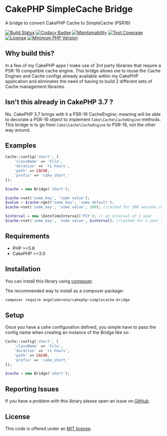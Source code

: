 # CakePHP SimpleCache Bridge

A bridge to convert CakePHP Cache to SimpleCache (PSR16)

[![Build Status](https://travis-ci.com/angelxmoreno/cakephp-simplecache-bridge.svg?branch=master)](https://travis-ci.com/angelxmoreno/cakephp-simplecache-bridge)
[![Codacy Badge](https://api.codacy.com/project/badge/Grade/e73c4fb3793649d18b005595fb4ee70d)](https://www.codacy.com/app/angelxmoreno/cakephp-simplecache-bridge?utm_source=github.com&amp;utm_medium=referral&amp;utm_content=angelxmoreno/cakephp-simplecache-bridge&amp;utm_campaign=Badge_Grade)
[![Maintainability](https://api.codeclimate.com/v1/badges/5df91c50da39c722a010/maintainability)](https://codeclimate.com/github/angelxmoreno/cakephp-simplecache-bridge/maintainability)
[![Test Coverage](https://api.codeclimate.com/v1/badges/5df91c50da39c722a010/test_coverage)](https://codeclimate.com/github/angelxmoreno/cakephp-simplecache-bridge/test_coverage)
[![License](https://img.shields.io/badge/license-MIT-brightgreen.svg?style=flat-square)](LICENSE.txt)
[![Minimum PHP Version](http://img.shields.io/badge/php-%3E%3D%205.6-8892BF.svg)](https://php.net/)

## Why build this? 

In a few of my CakePHP apps I make use of 3rd party libraries that require a PSR-16 compatible cache engine. This bridge
allows me to reuse the Cache Engines and Cache configs already available within my CakePHP application and eliminates 
the need of having to build 2 different sets of Cache management libraries.

## Isn't this already in CakePHP 3.7 ?

No. CakePHP 3.7 brings with it a PSR-16 CacheEngine; meaning will be able to decorate a PSR-16 object to implement 
`Cake\Cache\CacheEngine` methods. This bridge is to go from `Cake\Cache\CacheEngine` to PSR-16, not the other way around.

## Examples

```php
Cache::config('short', [
    'className' => 'File',
    'duration' => '+1 hours',
    'path' => CACHE,
    'prefix' => 'cake_short_'
]);

$cache = new Bridge('short');

$cache->set('some_key', 'some value');
$value = $cache->get('some_key', 'some default');
$cache->set('some_key', 'some value', 300); //cached for 300 seconds instead of `+1 hours`

$interval = new \DateTimeInterval('P1Y'); // an interval of 1 year
$cache->set('some_key', 'some value', $interval); //cached for 1 year instead of `+1 hours`

```

## Requirements

- PHP >=5.6
- CakePHP >=3.0

## Installation

You can install this library using [composer](http://getcomposer.org).

The recommended way to install as a composer package:

```sh
composer require angelxmoreno/cakephp-simplecache-bridge
```

## Setup

Once you have a cahe configuration defined, you simple have to pass the config name when creating an instance of the Bridge
like so:
```php
Cache::config('short', [
    'className' => 'File',
    'duration' => '+1 hours',
    'path' => CACHE,
    'prefix' => 'cake_short_'
]);

$cache = new Bridge('short');
```

## Reporting Issues

If you have a problem with this library please open an issue on [GitHub](https://github.com/angelxmoreno/cakephp-simplecache-bridge/issues).

## License

This code is offered under an [MIT license](https://opensource.org/licenses/mit-license.php).
